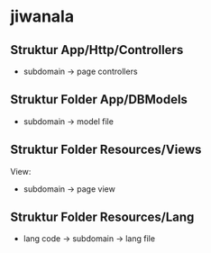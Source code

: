 # jiwanala

## Struktur App/Http/Controllers
- subdomain -> page controllers

## Struktur Folder App/DBModels
- subdomain -> model file

## Struktur Folder Resources/Views
View:
- subdomain -> page view

## Struktur Folder Resources/Lang
- lang code -> subdomain -> lang file
